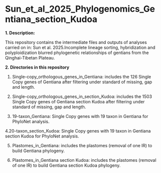 # Sun_et_al_2025_Phylogenomics_Gentiana_section_Kudoa

**1. Description:**

This repository contains the intermediate files and outputs of analyses carried on in: Sun et al. 2025.Incomplete lineage sorting, hybridization and polyploidization blurred phylogenetic relationships of gentians from the Qinghai-Tibetan Plateau.

**2. Directories in this repository**

1. Single-copy_orthologous_genes_in_Gentiana:
includes the 126 Single Copy genes of Gentiana after filtering under standard of missing, gap and length.

2. Single-copy_orthologous_genes_in_section_Kudoa:
includes the 1503 Single Copy genes of Gentiana section Kudoa after filtering under standard of missing, gap and length.

3. 19-taxon_Gentiana:
Single Copy genes with 19 taxon in Gentiana for PhyloNet analysis.

4.20-taxon_section_Kudoa:
Single Copy genes with 19 taxon in Gentiana section Kudoa for PhyloNet analysis.

5. Plastomes_in_Gentiana: 
includes the plastomes (removal of one IR) to build Gentiana phylogeny.

6. Plastomes_in_Gentiana section Kudoa: 
includes the plastomes (removal of one IR) to build Gentiana section Kudoa phylogeny.
